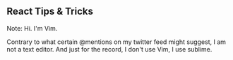 ## React Tips & Tricks

Note:
Hi. I'm Vim.

Contrary to what certain @mentions on my twitter feed might suggest, I am not a text editor.  And just for the record, I don't use Vim, I use sublime.
